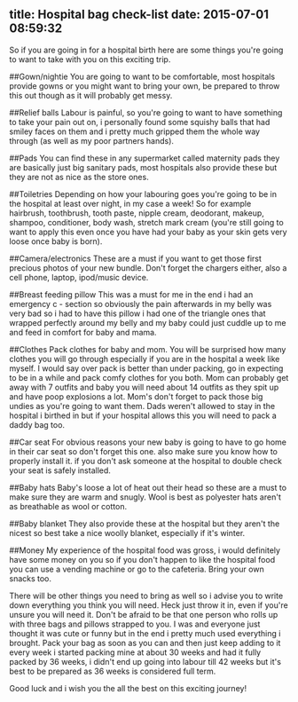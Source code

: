title: Hospital bag check-list 
date: 2015-07-01 08:59:32
---
So if you are going in for a hospital birth here are some things you're going to want to take with you on this exciting trip.

##Gown/nightie
You are going to want to be comfortable, most hospitals provide gowns or you might want to bring your own, be prepared to throw this out though as it will probably get messy. 

##Relief balls
Labour is painful, so you're going to want to have something to take your pain out on, i personally found some squishy balls that had smiley faces on them and i pretty much gripped them the whole way through (as well as my poor partners hands).

##Pads
You can find these in any supermarket called maternity pads they are basically just big sanitary pads, most hospitals also provide these but they are not as nice as the store ones.

##Toiletries
Depending on how your labouring goes you're going to be in the hospital at least over night, in my case a week! So for example hairbrush, toothbrush, tooth paste, nipple cream, deodorant, makeup, shampoo, conditioner, body wash, stretch mark cream (you're still going to want to apply this even once you have had your baby as your skin gets very loose once baby is born).  

##Camera/electronics
These are a must if you want to get those first precious photos of your new bundle. Don't forget the chargers either, also a cell phone, laptop, ipod/music device. 

##Breast feeding pillow
This was a must for me in the end i had an emergency c - section so obviously the pain afterwards in my belly was very bad so i had to have this pillow i had one of the triangle ones that wrapped perfectly around my belly and my baby could just cuddle up to me and feed in comfort for baby and mama.

##Clothes
Pack clothes for baby and mom. You will be surprised how many clothes you will go through especially if you are in the hospital a week like myself. I would say over pack is better than under packing, go in expecting to be in a while and pack comfy clothes for you both. Mom can probably get away with 7 outfits and baby you will need about 14 outfits as they spit up and have poop explosions a lot. Mom's don't forget to pack those big undies as you're going to want them. Dads weren't allowed to stay in the hospital i birthed in but if your hospital allows this you will need to pack a daddy bag too.

##Car seat 
For obvious reasons your new baby is going to have to go home in their car seat so don't forget this one. also make sure you know how to properly install it. if you don't ask someone at the hospital to double check your seat is safely installed.

##Baby hats
Baby's loose a lot of heat out their head so these are a must to make sure they are warm and snugly. Wool is best as polyester hats aren't as breathable as wool or cotton.

##Baby blanket
They also provide these at the hospital but they aren't the nicest so best take a nice woolly blanket, especially if it's winter.

##Money
My experience of the hospital food was gross, i would definitely have some money on you so if you don't happen to like the hospital food you can use a vending machine or go to the cafeteria. Bring your own snacks too.

There will be other things you need to bring as well so i advise you to write down everything you think you will need. Heck just throw it in, even if you're unsure you will need it. Don't be afraid to be that one person who rolls up with three bags and pillows strapped to you. I was and everyone just thought it was cute or funny but in the end i pretty much used everything i brought. Pack your bag as soon as you can and then just keep adding to it every week i started packing mine at about 30 weeks and had it fully packed by 36 weeks, i didn't end up going into labour till 42 weeks but it's best to be prepared as 36 weeks is considered full term.

Good luck and i wish you the all the best on this exciting journey!
